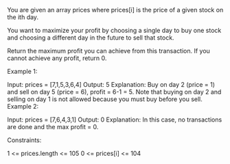 You are given an array prices where prices[i] is the price of a given stock on the ith day.

You want to maximize your profit by choosing a single day to buy one stock and choosing a
different day in the future to sell that stock.

Return the maximum profit you can achieve from this transaction. If you cannot achieve
any profit, return 0.

Example 1:

Input: prices = [7,1,5,3,6,4]
Output: 5
Explanation: Buy on day 2 (price = 1) and sell on day 5 (price = 6), profit = 6-1 = 5.
Note that buying on day 2 and selling on day 1 is not allowed because you must buy before
you sell.
Example 2:

Input: prices = [7,6,4,3,1]
Output: 0
Explanation: In this case, no transactions are done and the max profit = 0.


Constraints:

1 <= prices.length <= 105
0 <= prices[i] <= 104